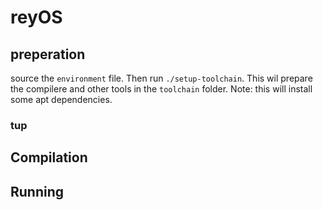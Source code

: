# reyOS

## preperation

source the `environment` file. Then run `./setup-toolchain`. This wil prepare the compilere and other tools in the `toolchain` folder.
Note: this will install some apt dependencies.


### tup

## Compilation

## Running
